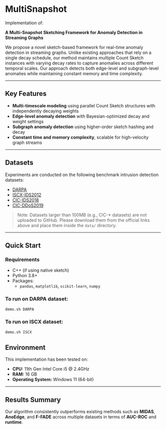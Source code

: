 # MultiSnapshot

Implementation of:

**A Multi-Snapshot Sketching Framework for Anomaly Detection in Streaming Graphs**  

We propose a novel sketch-based framework for real-time anomaly detection in streaming graphs. Unlike existing approaches that rely on a single decay schedule, our method maintains multiple Count Sketch instances with varying decay rates to capture anomalies across different temporal scales. Our approach detects both edge-level and subgraph-level anomalies while maintaining constant memory and time complexity.

---

## Key Features

- **Multi-timescale modeling** using parallel Count Sketch structures with independently decaying weights
- **Edge-level anomaly detection** with Bayesian-optimized decay and weight settings
- **Subgraph anomaly detection** using higher-order sketch hashing and decay
- **Constant time and memory complexity**, scalable for high-velocity graph streams

---

## Datasets

Experiments are conducted on the following benchmark intrusion detection datasets:

- [DARPA](https://www.ll.mit.edu/r-d/datasets/1999-darpa-intrusion-detection-evaluation-dataset)
- [ISCX-IDS2012](https://www.unb.ca/cic/datasets/ids.html)
- [CIC-IDS2018](https://www.unb.ca/cic/datasets/ids-2018.html)
- [CIC-DDoS2019](https://www.unb.ca/cic/datasets/ddos-2019.html)

> Note: Datasets larger than 100MB (e.g., CIC-* datasets) are not uploaded to GitHub. Please download them from the official links above and place them inside the `data/` directory.

---

## Quick Start

### Requirements

- C++ (if using native sketch)
- Python 3.8+
- Packages:
  - `pandas`, `matplotlib`, `scikit-learn`, `numpy`

### To run on DARPA dataset:

```bash
demo.sh DARPA
```
### To run on ISCX dataset:

```bash
demo.sh ISCX
```

## Environment

This implementation has been tested on:

- **CPU:** 11th Gen Intel Core i5 @ 2.4GHz  
- **RAM:** 16 GB  
- **Operating System:** Windows 11 (64-bit)

---

## Results Summary

Our algorithm consistently outperforms existing methods such as **MIDAS**, **AnoEdge**, and **F-FADE** across multiple datasets in terms of **AUC-ROC** and **runtime**. 
